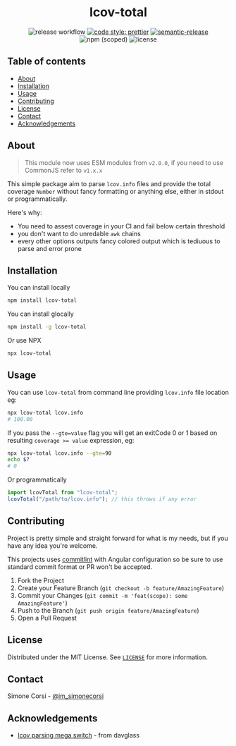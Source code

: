 <h1 align="center">lcov-total</h1>

<div align="center">

![release workflow](https://img.shields.io/github/workflow/status/simonecorsi/lcov-total/Release)
[![code style: prettier](https://img.shields.io/badge/code_style-prettier-ff69b4.svg?style=flat-square)](https://github.com/prettier/prettier?style=flat-square)
[![semantic-release](https://img.shields.io/badge/%20%20%F0%9F%93%A6%F0%9F%9A%80-semantic--release-e10079.svg?style=flat-square)](https://github.com/semantic-release/semantic-release)
![npm (scoped)](https://img.shields.io/npm/v/lcov-total?style=flat-square)
![license](https://img.shields.io/github/license/simonecorsi/lcov-total)

</div>

## Table of contents

<!-- toc -->

- [About](#about)
- [Installation](#installation)
- [Usage](#usage)
- [Contributing](#contributing)
- [License](#license)
- [Contact](#contact)
- [Acknowledgements](#acknowledgements)

<!-- tocstop -->

## About

> This module now uses ESM modules from `v2.0.0`, if you need to use CommonJS refer to `v1.x.x`

This simple package aim to parse `lcov.info` files and provide the total coverage `Number` without fancy formatting or anything else, either in stdout or programmatically.

Here's why:

- You need to assest coverage in your CI and fail below certain threshold
- you don't want to do unredable `awk` chains
- every other options outputs fancy colored output which is tediuous to parse and error prone

<!-- GETTING STARTED -->

## Installation

You can install locally

```sh
npm install lcov-total
```

You can install glocally

```sh
npm install -g lcov-total
```

Or use NPX

```sh
npx lcov-total
```

<!-- USAGE EXAMPLES -->

## Usage

You can use `lcov-total` from command line providing `lcov.info` file location eg:

```sh
npx lcov-total lcov.info
# 100.00
```

If you pass the `--gte=value` flag you will get an exitCode 0 or 1 based on resulting `coverage >= value` expression, eg:

```sh
npx lcov-total lcov.info --gte=90
echo $?
# 0
```

Or programmatically

```js
import lcovTotal from "lcov-total";
lcovTotal("/path/to/lcov.info"); // this throws if any error
```

<!-- CONTRIBUTING -->

## Contributing

Project is pretty simple and straight forward for what is my needs, but if you have any idea you're welcome.

This projects uses [commitlint](https://commitlint.js.org/) with Angular configuration so be sure to use standard commit format or PR won't be accepted.

1. Fork the Project
2. Create your Feature Branch (`git checkout -b feature/AmazingFeature`)
3. Commit your Changes (`git commit -m 'feat(scope): some AmazingFeature'`)
4. Push to the Branch (`git push origin feature/AmazingFeature`)
5. Open a Pull Request

<!-- LICENSE -->

## License

Distributed under the MIT License. See [`LICENSE`](./LICENSE) for more information.

<!-- CONTACT -->

## Contact

Simone Corsi - [@im_simonecorsi](https://twitter.com/im_simonecorsi)

<!-- ACKNOWLEDGEMENTS -->

## Acknowledgements

- [lcov parsing mega switch](https://github.com/davglass/lcov-parse) - from davglass
